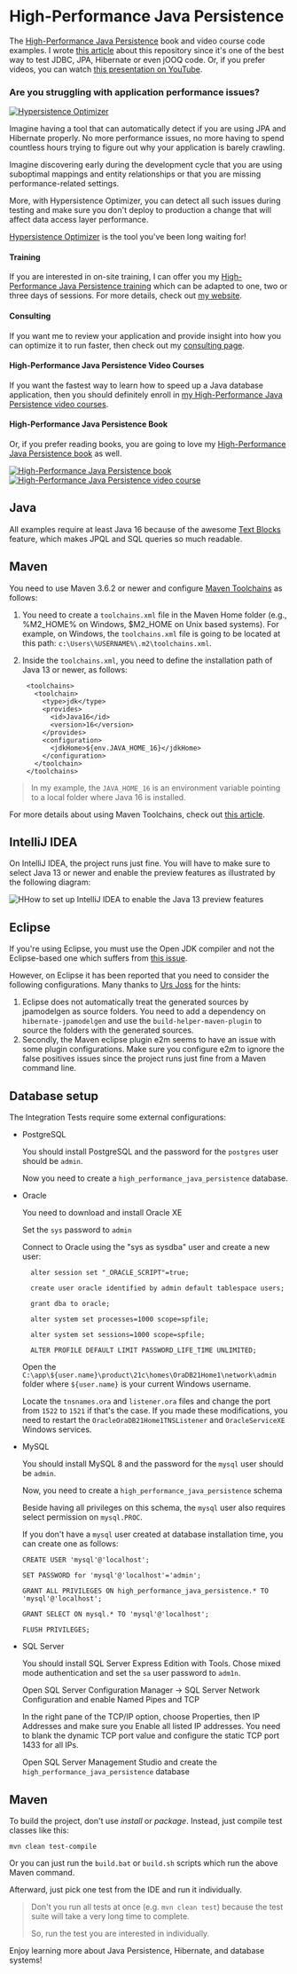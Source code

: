 # High-Performance Java Persistence

The [High-Performance Java Persistence](https://vladmihalcea.com/books/high-performance-java-persistence?utm_source=GitHub&utm_medium=banner&utm_campaign=hpjp) book and video course code examples. I wrote [this article](https://vladmihalcea.com/high-performance-java-persistence-github-repository/) about this repository since it's one of the best way to test JDBC, JPA, Hibernate or even jOOQ code. Or, if you prefer videos, you can watch [this presentation on YouTube](https://www.youtube.com/watch?v=U8MoOe8uMYA).

### Are you struggling with application performance issues?

<a href="https://vladmihalcea.com/hypersistence-optimizer/?utm_source=GitHub&utm_medium=banner&utm_campaign=hpjp">
<img src="https://vladmihalcea.com/wp-content/uploads/2019/03/Hypersistence-Optimizer-300x250.jpg" alt="Hypersistence Optimizer">
</a>

Imagine having a tool that can automatically detect if you are using JPA and Hibernate properly. No more performance issues, no more having to spend countless hours trying to figure out why your application is barely crawling.

Imagine discovering early during the development cycle that you are using suboptimal mappings and entity relationships or that you are missing performance-related settings. 

More, with Hypersistence Optimizer, you can detect all such issues during testing and make sure you don't deploy to production a change that will affect data access layer performance.

[Hypersistence Optimizer](https://vladmihalcea.com/hypersistence-optimizer/?utm_source=GitHub&utm_medium=banner&utm_campaign=hpjp) is the tool you've been long waiting for!

#### Training

If you are interested in on-site training, I can offer you my [High-Performance Java Persistence training](https://vladmihalcea.com/trainings/?utm_source=GitHub&utm_medium=banner&utm_campaign=hpjp)
which can be adapted to one, two or three days of sessions. For more details, check out [my website](https://vladmihalcea.com/trainings/?utm_source=GitHub&utm_medium=banner&utm_campaign=hpjp).

#### Consulting

If you want me to review your application and provide insight into how you can optimize it to run faster, 
then check out my [consulting page](https://vladmihalcea.com/consulting/?utm_source=GitHub&utm_medium=banner&utm_campaign=hpjp).

#### High-Performance Java Persistence Video Courses

If you want the fastest way to learn how to speed up a Java database application, then you should definitely enroll in [my High-Performance Java Persistence video courses](https://vladmihalcea.com/courses/?utm_source=GitHub&utm_medium=banner&utm_campaign=hpjp).

#### High-Performance Java Persistence Book

Or, if you prefer reading books, you are going to love my [High-Performance Java Persistence book](https://vladmihalcea.com/books/high-performance-java-persistence?utm_source=GitHub&utm_medium=banner&utm_campaign=hpjp) as well.

<a href="https://vladmihalcea.com/books/high-performance-java-persistence?utm_source=GitHub&utm_medium=banner&utm_campaign=hpjp">
<img src="https://i0.wp.com/vladmihalcea.com/wp-content/uploads/2018/01/HPJP_h200.jpg" alt="High-Performance Java Persistence book">
</a>

<a href="https://vladmihalcea.com/courses?utm_source=GitHub&utm_medium=banner&utm_campaign=hpjp">
<img src="https://i0.wp.com/vladmihalcea.com/wp-content/uploads/2018/01/HPJP_Video_Vertical_h200.jpg" alt="High-Performance Java Persistence video course">
</a>

## Java

All examples require at least Java 16 because of the awesome [Text Blocks](https://openjdk.java.net/jeps/355) feature, which makes JPQL and SQL queries so much readable.

## Maven

You need to use Maven 3.6.2 or newer and configure [Maven Toolchains](https://maven.apache.org/guides/mini/guide-using-toolchains.html) as follows:

1. You need to create a `toolchains.xml` file in the Maven Home folder (e.g., %M2_HOME% on Windows, $M2_HOME on Unix based systems). For example, on Windows, the `toolchains.xml` file is going to be located at this path: `c:\Users\%USERNAME%\.m2\toolchains.xml`.
2. Inside the `toolchains.xml`, you need to define the installation path of Java 13 or newer, as follows:
  
        <toolchains>
          <toolchain>
            <type>jdk</type>
            <provides>
              <id>Java16</id>
              <version>16</version>
            </provides>
            <configuration>
              <jdkHome>${env.JAVA_HOME_16}</jdkHome>
            </configuration>
          </toolchain>
        </toolchains>

> In my example, the `JAVA_HOME_16` is an environment variable pointing to a local folder where Java 16 is installed.

For more details about using Maven Toolchains, check out [this article](https://vladmihalcea.com/maven-and-java-multi-version-modules/).

## IntelliJ IDEA

On IntelliJ IDEA, the project runs just fine. You will have to make sure to select Java 13 or newer and enable the preview features as illustrated by the following diagram:

<img src="https://vladmihalcea.com/wp-content/uploads/2020/03/IntelliJIDEAEnablePreviewJava.png" alt="HHow to set up IntelliJ IDEA to enable the Java 13 preview features ">

## Eclipse

If you're using Eclipse, you must use the Open JDK compiler and not the Eclipse-based one which suffers from [this issue](https://bugs.eclipse.org/bugs/show_bug.cgi?id=434642).

However, on Eclipse it has been reported that you need to consider the following configurations. Many thanks to [Urs Joss](https://github.com/ursjoss) for the hints:

1. Eclipse does not automatically treat the generated sources by jpamodelgen as source folders. You need to add a dependency on `hibernate-jpamodelgen` and use the `build-helper-maven-plugin` to source the folders with the generated sources.
2. Secondly, the Maven eclipse plugin e2m seems to have an issue with some plugin configurations. Make sure you configure e2m to ignore the false positives issues since the project runs just fine from a Maven command line.

## Database setup

The Integration Tests require some external configurations:

- PostgreSQL

    You should install PostgreSQL and the password for the `postgres` user should be `admin`.

    Now you need to create a `high_performance_java_persistence` database.
    
- Oracle

    You need to download and install Oracle XE

    Set the `sys` password to `admin`

    Connect to Oracle using the "sys as sysdba" user and create a new user:
    
        alter session set "_ORACLE_SCRIPT"=true;

        create user oracle identified by admin default tablespace users;

        grant dba to oracle;

        alter system set processes=1000 scope=spfile;

        alter system set sessions=1000 scope=spfile;
        
        ALTER PROFILE DEFAULT LIMIT PASSWORD_LIFE_TIME UNLIMITED;

    Open the `C:\app\${user.name}\product\21c\homes\OraDB21Home1\network\admin` folder where `${user.name}` is your current Windows username.
  
    Locate the `tnsnames.ora` and `listener.ora` files and change the port from `1522` to `1521` if that's the case. If you made these modifications,
    you need to restart the `OracleOraDB21Home1TNSListener` and `OracleServiceXE` Windows services.
  
- MySQL

    You should install MySQL 8 and the password for the `mysql` user should be `admin`.

    Now, you need to create a `high_performance_java_persistence` schema

    Beside having all privileges on this schema, the `mysql` user also requires select permission on `mysql.PROC`.
    
    If you don't have a `mysql` user created at database installation time, you can create one as follows:
    
    ````
    CREATE USER 'mysql'@'localhost';
    
    SET PASSWORD for 'mysql'@'localhost'='admin';
    
    GRANT ALL PRIVILEGES ON high_performance_java_persistence.* TO 'mysql'@'localhost';
    
    GRANT SELECT ON mysql.* TO 'mysql'@'localhost';
    
    FLUSH PRIVILEGES;
    ````

- SQL Server

    You should install SQL Server Express Edition with Tools. Chose mixed mode authentication and set the `sa` user password to `adm1n`.

    Open SQL Server Configuration Manager -> SQL Server Network Configuration and enable Named Pipes and TCP
    
    In the right pane of the TCP/IP option, choose Properties, then IP Addresses and make sure you Enable all listed IP addresses.
    You need to blank the dynamic TCP port value and configure the static TCP port 1433 for all IPs.
        
    Open SQL Server Management Studio and create the `high_performance_java_persistence` database
    
## Maven

To build the project, don't use *install* or *package*. Instead, just compile test classes like this:

    mvn clean test-compile
    
Or you can just run the `build.bat` or `build.sh` scripts which run the above Maven command.
    
Afterward, just pick one test from the IDE and run it individually.

> Don't you run all tests at once (e.g. `mvn clean test`) because the test suite will take a very long time to complete.
>
> So, run the test you are interested in individually.

Enjoy learning more about Java Persistence, Hibernate, and database systems!
